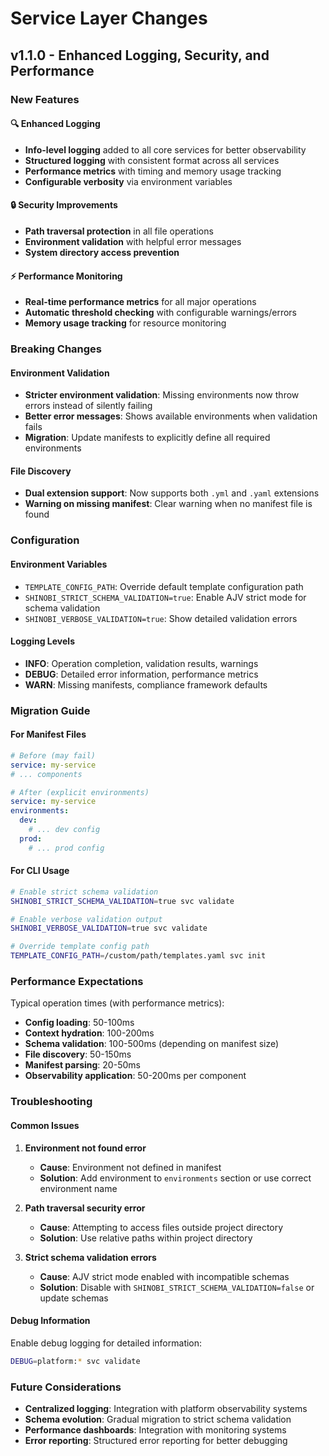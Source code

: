 # Service Layer Changes

## v1.1.0 - Enhanced Logging, Security, and Performance

### New Features

#### 🔍 Enhanced Logging
- **Info-level logging** added to all core services for better observability
- **Structured logging** with consistent format across all services
- **Performance metrics** with timing and memory usage tracking
- **Configurable verbosity** via environment variables

#### 🔒 Security Improvements
- **Path traversal protection** in all file operations
- **Environment validation** with helpful error messages
- **System directory access prevention**

#### ⚡ Performance Monitoring
- **Real-time performance metrics** for all major operations
- **Automatic threshold checking** with configurable warnings/errors
- **Memory usage tracking** for resource monitoring

### Breaking Changes

#### Environment Validation
- **Stricter environment validation**: Missing environments now throw errors instead of silently failing
- **Better error messages**: Shows available environments when validation fails
- **Migration**: Update manifests to explicitly define all required environments

#### File Discovery
- **Dual extension support**: Now supports both `.yml` and `.yaml` extensions
- **Warning on missing manifest**: Clear warning when no manifest file is found

### Configuration

#### Environment Variables
- `TEMPLATE_CONFIG_PATH`: Override default template configuration path
- `SHINOBI_STRICT_SCHEMA_VALIDATION=true`: Enable AJV strict mode for schema validation
- `SHINOBI_VERBOSE_VALIDATION=true`: Show detailed validation errors

#### Logging Levels
- **INFO**: Operation completion, validation results, warnings
- **DEBUG**: Detailed error information, performance metrics
- **WARN**: Missing manifests, compliance framework defaults

### Migration Guide

#### For Manifest Files
```yaml
# Before (may fail)
service: my-service
# ... components

# After (explicit environments)
service: my-service
environments:
  dev:
    # ... dev config
  prod:
    # ... prod config
```

#### For CLI Usage
```bash
# Enable strict schema validation
SHINOBI_STRICT_SCHEMA_VALIDATION=true svc validate

# Enable verbose validation output
SHINOBI_VERBOSE_VALIDATION=true svc validate

# Override template config path
TEMPLATE_CONFIG_PATH=/custom/path/templates.yaml svc init
```

### Performance Expectations

Typical operation times (with performance metrics):
- **Config loading**: 50-100ms
- **Context hydration**: 100-200ms  
- **Schema validation**: 100-500ms (depending on manifest size)
- **File discovery**: 50-150ms
- **Manifest parsing**: 20-50ms
- **Observability application**: 50-200ms per component

### Troubleshooting

#### Common Issues

1. **Environment not found error**
   - **Cause**: Environment not defined in manifest
   - **Solution**: Add environment to `environments` section or use correct environment name

2. **Path traversal security error**
   - **Cause**: Attempting to access files outside project directory
   - **Solution**: Use relative paths within project directory

3. **Strict schema validation errors**
   - **Cause**: AJV strict mode enabled with incompatible schemas
   - **Solution**: Disable with `SHINOBI_STRICT_SCHEMA_VALIDATION=false` or update schemas

#### Debug Information

Enable debug logging for detailed information:
```bash
DEBUG=platform:* svc validate
```

### Future Considerations

- **Centralized logging**: Integration with platform observability systems
- **Schema evolution**: Gradual migration to strict schema validation
- **Performance dashboards**: Integration with monitoring systems
- **Error reporting**: Structured error reporting for better debugging
